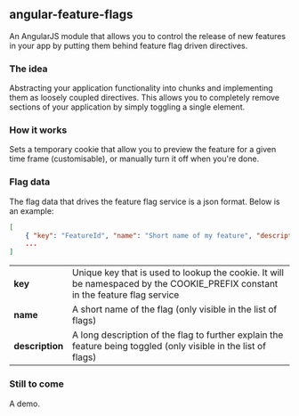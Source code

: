 ## angular-feature-flags

An AngularJS module that allows you to control the release of new features in your app by putting them behind feature flag driven directives.


### The idea

Abstracting your application functionality into chunks and implementing them as loosely coupled directives. This allows you to completely remove sections of your application by simply toggling a single element.


### How it works

Sets a temporary cookie that allow you to preview the feature for a given time frame (customisable), or manually turn it off when you're done.


### Flag data

The flag data that drives the feature flag service is a json format. Below is an example:
```json
[
    { "key": "FeatureId", "name": "Short name of my feature", "description": "A long description of the feature" },
    ...
]
```
<table>
   <tr>
    <td><b>key</b></td>
    <td>Unique key that is used to lookup the cookie. It will be namespaced by the COOKIE_PREFIX constant in the feature flag service</td>
   </tr>
   <tr>
    <td><b>name</b></td>
    <td>A short name of the flag (only visible in the list of flags)</td>
   </tr>
   <tr>
    <td><b>description</b></td>
    <td>A long description of the flag to further explain the feature being toggled (only visible in the list of flags)</td>
   </tr>
</table>



### Still to come

A demo.